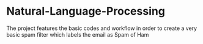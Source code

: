 # Natural-Language-Processing
The project features the basic codes and workflow in order to create a very basic spam filter which labels the email as Spam of Ham
